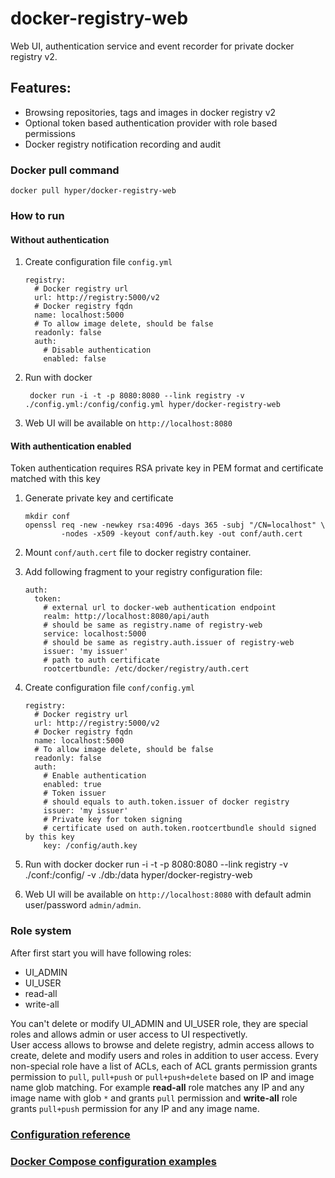 # docker-registry-web

Web UI, authentication service and event recorder for private docker registry v2.

## Features:

  * Browsing repositories, tags and images in docker registry v2
  * Optional token based authentication provider with role based permissions
  * Docker registry notification recording and audit

### Docker pull command
    
    docker pull hyper/docker-registry-web
        
### How to run

#### Without authentication
 
 1. Create configuration file `config.yml`
        
        registry:
          # Docker registry url
          url: http://registry:5000/v2
          # Docker registry fqdn
          name: localhost:5000
          # To allow image delete, should be false
          readonly: false
          auth:
            # Disable authentication
            enabled: false
      
  2. Run with docker

          docker run -i -t -p 8080:8080 --link registry -v ./config.yml:/config/config.yml hyper/docker-registry-web

  3. Web UI will be available on `http://localhost:8080`
  
#### With authentication enabled

 Token authentication requires RSA private key in PEM format and certificate matched with this key
 
 1. Generate private key and certificate
        
        mkdir conf
        openssl req -new -newkey rsa:4096 -days 365 -subj "/CN=localhost" \
                -nodes -x509 -keyout conf/auth.key -out conf/auth.cert
 
 2. Mount `conf/auth.cert` file to docker registry container. 
 
 3. Add following fragment to your registry configuration file:
            
        auth:
          token:
            # external url to docker-web authentication endpoint
            realm: http://localhost:8080/api/auth
            # should be same as registry.name of registry-web
            service: localhost:5000
            # should be same as registry.auth.issuer of registry-web
            issuer: 'my issuer'
            # path to auth certificate
            rootcertbundle: /etc/docker/registry/auth.cert
                         
 4. Create configuration file `conf/config.yml`
        
        registry:
          # Docker registry url
          url: http://registry:5000/v2
          # Docker registry fqdn
          name: localhost:5000
          # To allow image delete, should be false
          readonly: false
          auth:
            # Enable authentication
            enabled: true
            # Token issuer
            # should equals to auth.token.issuer of docker registry
            issuer: 'my issuer'
            # Private key for token signing
            # certificate used on auth.token.rootcertbundle should signed by this key
            key: /config/auth.key
     
 5. Run with docker
 		docker run -i -t -p 8080:8080 --link registry -v ./conf:/config/ -v ./db:/data hyper/docker-registry-web
 
 6. Web UI will be available on `http://localhost:8080` with default admin user/password `admin/admin`.
 
### Role system 
 
After first start you will have following roles:

- UI_ADMIN
- UI_USER
- read-all
- write-all

You can't delete or modify UI_ADMIN and UI_USER role, they are special roles and allows admin or user access to UI respectivetly.  
User access allows to browse and delete registry, admin access allows to create, delete and modify users and roles in addition to user access.
Every non-special role have a list of ACLs, each of ACL grants permission grants permission to `pull`, `pull+push` or `pull+push+delete` 
based on IP and image name glob matching.
For example **read-all** role matches any IP and any image name with glob `*` and grants `pull` permission and
**write-all** role grants `pull+push` permission for any IP and any image name. 

### [Configuration reference](web-app/WEB-INF/config.yml)

### [Docker Compose configuration examples](examples)